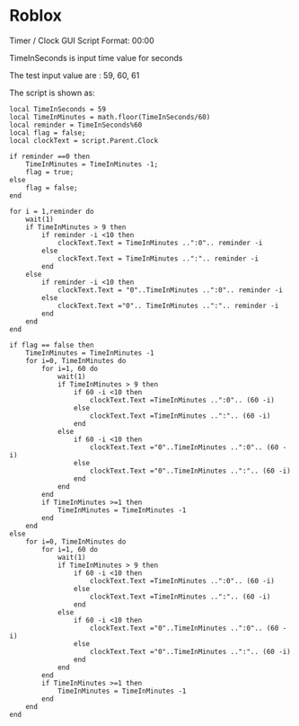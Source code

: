 # Roblox

Timer / Clock GUI Script 
Format: 00:00

TimeInSeconds is input time value for seconds

The test input value are : 59, 60, 61

The script is shown as:

	local TimeInSeconds = 59
	local TimeInMinutes = math.floor(TimeInSeconds/60)
	local reminder = TimeInSeconds%60
	local flag = false;
	local clockText = script.Parent.Clock

	if reminder ==0 then
		TimeInMinutes = TimeInMinutes -1;
		flag = true;
	else
		flag = false;
	end

	for i = 1,reminder do
		wait(1) 
		if TimeInMinutes > 9 then
			if reminder -i <10 then
				clockText.Text = TimeInMinutes ..":0".. reminder -i
			else
				clockText.Text = TimeInMinutes ..":".. reminder -i
			end
		else
			if reminder -i <10 then
				clockText.Text = "0"..TimeInMinutes ..":0".. reminder -i
			else
				clockText.Text ="0".. TimeInMinutes ..":".. reminder -i
			end
		end
	end

	if flag == false then
		TimeInMinutes = TimeInMinutes -1
		for i=0, TimeInMinutes do
			for i=1, 60 do
				wait(1)
				if TimeInMinutes > 9 then
					if 60 -i <10 then
						clockText.Text =TimeInMinutes ..":0".. (60 -i)
					else
						clockText.Text =TimeInMinutes ..":".. (60 -i)			
					end
				else
					if 60 -i <10 then
						clockText.Text ="0"..TimeInMinutes ..":0".. (60 -i)
					else
						clockText.Text ="0"..TimeInMinutes ..":".. (60 -i)			
					end
				end
			end
			if TimeInMinutes >=1 then
				TimeInMinutes = TimeInMinutes -1
			end	
		end
	else
		for i=0, TimeInMinutes do
			for i=1, 60 do
				wait(1)
				if TimeInMinutes > 9 then
					if 60 -i <10 then
						clockText.Text =TimeInMinutes ..":0".. (60 -i)
					else
						clockText.Text =TimeInMinutes ..":".. (60 -i)			
					end
				else
					if 60 -i <10 then
						clockText.Text ="0"..TimeInMinutes ..":0".. (60 -i)
					else
						clockText.Text ="0"..TimeInMinutes ..":".. (60 -i)			
					end
				end
			end
			if TimeInMinutes >=1 then
				TimeInMinutes = TimeInMinutes -1
			end			
		end
	end

